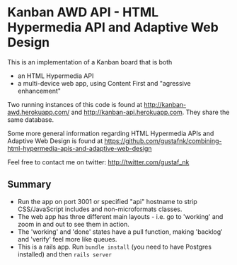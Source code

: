 Kanban AWD API - HTML Hypermedia API and Adaptive Web Design
======

This is an implementation of a Kanban board that is both
 - an HTML Hypermedia API
 - a multi-device web app, using Content First and "agressive enhancement"

Two running instances of this code is found at http://kanban-awd.herokuapp.com/ and http://kanban-api.herokuapp.com. They share the same database.

Some more general information regarding HTML Hypermedia APIs and Adaptive Web Design is found at https://github.com/gustafnk/combining-html-hypermedia-apis-and-adaptive-web-design

Feel free to contact me on twitter: http://twitter.com/gustaf_nk

Summary
------
  - Run the app on port 3001 or specified "api" hostname to strip CSS/JavaScript includes and non-microformats classes.
  - The web app has three different main layouts - i.e. go to 'working' and zoom in and out to see them in action.
  - The 'working' and 'done' states have a pull function, making 'backlog' and 'verify' feel more like queues.
  - This is a rails app. Run `bundle install` (you need to have Postgres installed) and then `rails server`
